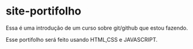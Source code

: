# site-portifolho
Essa é uma introdução de um curso sobre git/github que estou fazendo.

Esse portifolho será feito usando HTML,CSS e JAVASCRIPT.

